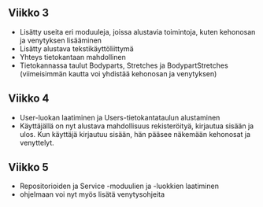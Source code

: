 ## Viikko 3

- Lisätty useita eri  moduuleja, joissa alustavia toimintoja, kuten kehonosan ja venytyksen lisääminen
- Lisätty alustava tekstikäyttöliittymä 
- Yhteys tietokantaan mahdollinen
- Tietokannassa taulut Bodyparts, Stretches ja BodypartStretches (viimeisimmän kautta voi yhdistää kehonosan ja venytyksen)

## Viikko 4

- User-luokan laatiminen ja Users-tietokantataulun alustaminen
- Käyttäjällä on nyt alustava mahdollisuus rekisteröityä, kirjautua sisään ja ulos. Kun käyttäjä kirjautuu sisään, hän pääsee näkemään kehonosat ja venyttelyt.

## Viikko 5

- Repositorioiden ja Service -moduulien ja -luokkien laatiminen
- ohjelmaan voi nyt myös lisätä venytysohjeita